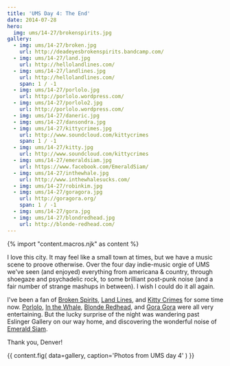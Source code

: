 ```yaml
---
title: 'UMS Day 4: The End'
date: 2014-07-28
hero:
  img: ums/14-27/brokenspirits.jpg
gallery:
  - img: ums/14-27/broken.jpg
    url: http://deadeyesbrokenspirits.bandcamp.com/
  - img: ums/14-27/land.jpg
    url: http://hellolandlines.com/
  - img: ums/14-27/landlines.jpg
    url: http://hellolandlines.com/
    span: 1 / -1
  - img: ums/14-27/porlolo.jpg
    url: http://porlolo.wordpress.com/
  - img: ums/14-27/porlolo2.jpg
    url: http://porlolo.wordpress.com/
  - img: ums/14-27/daneric.jpg
  - img: ums/14-27/dansondra.jpg
  - img: ums/14-27/kittycrimes.jpg
    url: http://www.soundcloud.com/kittycrimes
    span: 1 / -1
  - img: ums/14-27/kitty.jpg
    url: http://www.soundcloud.com/kittycrimes
  - img: ums/14-27/emeraldsiam.jpg
    url: https://www.facebook.com/EmeraldSiam/
  - img: ums/14-27/inthewhale.jpg
    url: http://www.inthewhalesucks.com/
  - img: ums/14-27/robinkim.jpg
  - img: ums/14-27/goragora.jpg
    url: http://goragora.org/
    span: 1 / -1
  - img: ums/14-27/gora.jpg
  - img: ums/14-27/blondredhead.jpg
    url: http://blonde-redhead.com/
---
```

{% import "content.macros.njk" as content %}

I love this city. It may feel like a small town at times, but we have a
music scene to proove otherwise. Over the four day indie-music orgie of
UMS we've seen (and enjoyed) everything from americana & country,
through shoegaze and psychadelic rock, to some brilliant post-punk noise
(and a fair number of strange mashups in between). I wish I could do it
all again.

I've been a fan of
[Broken Spirits](http://deadeyesbrokenspirits.bandcamp.com/),
[Land Lines](http://hellolandlines.com/), and
[Kitty Crimes](http://www.soundcloud.com/kittycrimes) for some time now.
[Porlolo](http://porlolo.wordpress.com/),
[In the Whale](http://www.inthewhalesucks.com/),
[Blonde Redhead](http://blonde-redhead.com/),
and [Gora Gora](http://goragora.org/) were all very entertaining.
But the lucky
surprise of the night was wandering past Eslinger Gallery on our way
home, and discovering the wonderful noise of
[Emerald Siam](https://www.facebook.com/EmeraldSiam/).

Thank you, Denver!

{{ content.fig(
  data=gallery,
  caption='Photos from UMS day 4'
) }}
